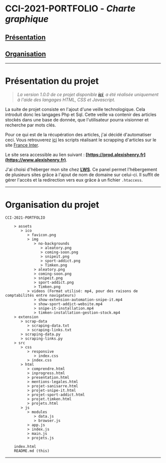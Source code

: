 # CCI-2021-PORTFOLIO - **_Charte graphique_**

## **[Présentation](#présentation-du-projet)**

## **[Organisation](#organisation-du-projet)**

---

# **Présentation du projet**

> *La version 1.0.0 de ce projet disponible **[ici](https://github.com/AlxisHenry/CCI-2021-PORTFOLIO/tree/v1.0.0)**, a été réalisée uniquement à l'aide des langages HTML, CSS et Javascript.*

La suite de projet consiste en l'ajout d'une veille technologique. Cela introduit donc les langages Php et Sql. Cette veille va contenir des articles stockés dans une base de donnée, que l'utilisateur pourra visionner et recherche par mots clés.

Pour ce qui est de la récupération des articles, j'ai décidé d'automatiser ceci. Vous retrouverez [ici](https://github.com/AlxisHenry/CCI-2021-PORTFOLIO/tree/main/DEVELOPPEMENT/python) les scripts réalisant le scrapping d'articles sur le site [France Inter](https://www.franceinter.fr/).

Le site sera accessible au lien suivant : **[https://prod.alexishenry.fr](https://www.alexishenry.fr)**.


J'ai choisi d'héberger mon site chez **[LWS](https://www.lws.fr/)**.
Ce panel permet l'hébergement de plusieurs sites grâce à l'ajout de nom de domaine sur celui-ci. Il suffit de gérer l'accès et la redirection vers eux grâce à un fichier `.htaccess`.<br>

---

# **Organisation du projet**

    CCI-2021-PORTFOLIO

        > assets      
           > ico
              > favicon.png
              > img
                 > no-backgrounds
                    > aleatory.png
                    > coming-soon.png
                    > snipeit.png
                    > sport-addict.png
                    > Timken.png
                 > aleatory.png
                 > coming-soon.png
                 > snipeit.png
                 > sport-addict.png
                 > Timken.png
              > videos (Format utilisé: mp4, pour des raisons de comptabilités entre navigateurs)
                 > show-extension-automation-snipe-it.mp4
                 > show-sport-addict-website.mp4
                 > snipe-it-installation.mp4
                 > timken-installation-gestion-stock.mp4
        > extension
           > scrap-data
              > scraping-data.txt
              > scraping-links.txt
           > scraping-data.py
           > scraping-links.py
        > src
           > css
              > responsive
                 > index.css
              > index.css
           > html
              > comprendre.html
              > inprogress.html
              > presentation.html
              > mentions-legales.html
              > projet-sanisarre.html
              > projet-snipe-it.html
              > projet-sport-addict.html
              > projet.timken.html
              > projets.html
           > js
              > modules
                 > data.js
                 > browser.js
              > app.js
              > index.js
              > main.js
              > projets.js

        index.html
        README.md (this)

---
